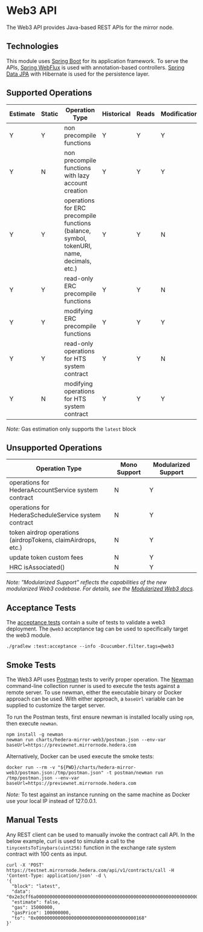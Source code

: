 # Web3 API

The Web3 API provides Java-based REST APIs for the mirror node.

## Technologies

This module uses [Spring Boot](https://spring.io/projects/spring-boot) for its application framework. To serve the
APIs, [Spring WebFlux](https://docs.spring.io/spring-framework/docs/current/reference/html/web-reactive.html)
is used with annotation-based controllers. [Spring Data JPA](https://spring.io/projects/spring-data-jpa) with Hibernate
is used for the persistence layer.

## Supported Operations

| Estimate | Static | Operation Type                                                                            | Historical | Reads | Modifications |
| -------- | ------ | ----------------------------------------------------------------------------------------- | ---------- | ----- | ------------- |
| Y        | Y      | non precompile functions                                                                  | Y          | Y     | Y             |
| Y        | N      | non precompile functions with lazy account creation                                       | Y          | Y     | Y             |
| Y        | Y      | operations for ERC precompile functions (balance, symbol, tokenURI, name, decimals, etc.) | Y          | Y     | N             |
| Y        | Y      | read-only ERC precompile functions                                                        | Y          | Y     | N             |
| Y        | Y      | modifying ERC precompile functions                                                        | Y          | Y     | Y             |
| Y        | Y      | read-only operations for HTS system contract                                              | Y          | Y     | N             |
| Y        | N      | modifying operations for HTS system contract                                              | Y          | Y     | Y             |

_Note:_ Gas estimation only supports the `latest` block

## Unsupported Operations

| Operation Type                                                | Mono Support | Modularized Support |
| ------------------------------------------------------------- | ------------ | ------------------- |
| operations for HederaAccountService system contract           | N            | Y                   |
| operations for HederaScheduleService system contract          | N            | Y                   |
| token airdrop operations (airdropTokens, claimAirdrops, etc.) | N            | Y                   |
| update token custom fees                                      | N            | Y                   |
| HRC isAssociated()                                            | N            | Y                   |

_Note: "Modularized Support" reflects the capabilities of the new modularized Web3 codebase.
For details, see the [Modularized Web3 docs](./modularized.md)._

## Acceptance Tests

The [acceptance tests](/test/README.md) contain a suite of tests to validate a web3 deployment.
The `@web3` acceptance tag can be used to specifically target the web3 module.

`./gradlew :test:acceptance --info -Dcucumber.filter.tags=@web3`

## Smoke Tests

The Web3 API uses [Postman](https://www.postman.com) tests to verify proper operation. The
[Newman](https://learning.postman.com/docs/running-collections/using-newman-cli/command-line-integration-with-newman)
command-line collection runner is used to execute the tests against a remote server. To use newman, either the
executable binary or Docker approach can be used. With either approach, a `baseUrl` variable can be supplied to
customize the target server.

To run the Postman tests, first ensure newman is installed locally using `npm`, then execute `newman`.

```shell
npm install -g newman
newman run charts/hedera-mirror-web3/postman.json --env-var baseUrl=https://previewnet.mirrornode.hedera.com
```

Alternatively, Docker can be used execute the smoke tests:

```shell
docker run --rm -v "${PWD}/charts/hedera-mirror-web3/postman.json:/tmp/postman.json" -t postman/newman run /tmp/postman.json --env-var baseUrl=https://previewnet.mirrornode.hedera.com
```

_Note:_ To test against an instance running on the same machine as Docker use your local IP instead of 127.0.0.1.

## Manual Tests

Any REST client can be used to manually invoke the contract call API. In the below example, curl is used to simulate a
call to the `tinycentsToTinybars(uint256)` function in the exchange rate system contract with 100 cents as input.

```shell
curl -X 'POST' https://testnet.mirrornode.hedera.com/api/v1/contracts/call -H 'Content-Type: application/json' -d \
'{
  "block": "latest",
  "data": "0x2e3cff6a0000000000000000000000000000000000000000000000000000000000000064",
  "estimate": false,
  "gas": 15000000,
  "gasPrice": 100000000,
  "to": "0x0000000000000000000000000000000000000168"
}'
```
